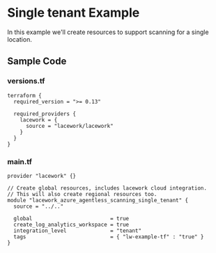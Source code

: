 # Single tenant Example

In this example we'll create resources to support scanning for a single location.


## Sample Code

### versions.tf
```hcl
terraform {
  required_version = ">= 0.13"

  required_providers {
    lacework = {
      source = "lacework/lacework"
    }
  }
}
```

### main.tf
```hcl
provider "lacework" {}

// Create global resources, includes lacework cloud integration.
// This will also create regional resources too.
module "lacework_azure_agentless_scanning_single_tenant" {
  source = "../.."

  global                         = true
  create_log_analytics_workspace = true
  integration_level              = "tenant"
  tags                           = { "lw-example-tf" : "true" }
}
```
